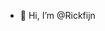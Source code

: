 - 👋 Hi, I’m @Rickfijn

<!---
https://wakatime.com/badge/user/7a186009-1322-4aa7-9590-771c625bd8f8/project/c83df240-c8c6-449e-9b47-1bf55a6d86be.svg
--->
